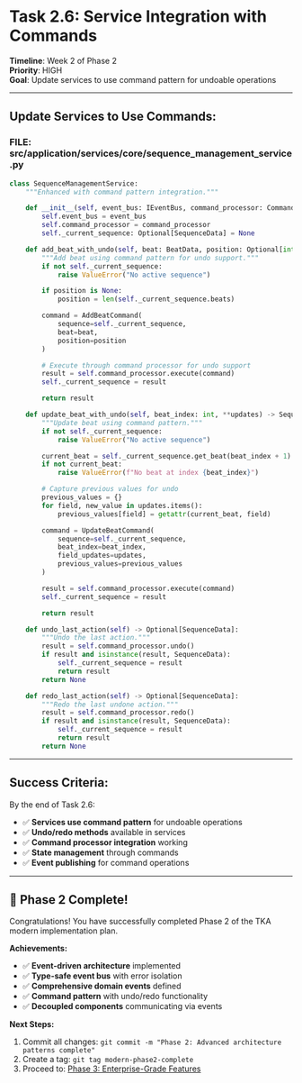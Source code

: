 # **Task 2.6: Service Integration with Commands**

**Timeline**: Week 2 of Phase 2  
**Priority**: HIGH  
**Goal**: Update services to use command pattern for undoable operations

---

## **Update Services to Use Commands:**

### **FILE: src/application/services/core/sequence_management_service.py**

```python
class SequenceManagementService:
    """Enhanced with command pattern integration."""

    def __init__(self, event_bus: IEventBus, command_processor: CommandProcessor):
        self.event_bus = event_bus
        self.command_processor = command_processor
        self._current_sequence: Optional[SequenceData] = None

    def add_beat_with_undo(self, beat: BeatData, position: Optional[int] = None) -> SequenceData:
        """Add beat using command pattern for undo support."""
        if not self._current_sequence:
            raise ValueError("No active sequence")

        if position is None:
            position = len(self._current_sequence.beats)

        command = AddBeatCommand(
            sequence=self._current_sequence,
            beat=beat,
            position=position
        )

        # Execute through command processor for undo support
        result = self.command_processor.execute(command)
        self._current_sequence = result

        return result

    def update_beat_with_undo(self, beat_index: int, **updates) -> SequenceData:
        """Update beat using command pattern."""
        if not self._current_sequence:
            raise ValueError("No active sequence")

        current_beat = self._current_sequence.get_beat(beat_index + 1)  # beat_number is 1-indexed
        if not current_beat:
            raise ValueError(f"No beat at index {beat_index}")

        # Capture previous values for undo
        previous_values = {}
        for field, new_value in updates.items():
            previous_values[field] = getattr(current_beat, field)

        command = UpdateBeatCommand(
            sequence=self._current_sequence,
            beat_index=beat_index,
            field_updates=updates,
            previous_values=previous_values
        )

        result = self.command_processor.execute(command)
        self._current_sequence = result

        return result

    def undo_last_action(self) -> Optional[SequenceData]:
        """Undo the last action."""
        result = self.command_processor.undo()
        if result and isinstance(result, SequenceData):
            self._current_sequence = result
            return result
        return None

    def redo_last_action(self) -> Optional[SequenceData]:
        """Redo the last undone action."""
        result = self.command_processor.redo()
        if result and isinstance(result, SequenceData):
            self._current_sequence = result
            return result
        return None
```

---

## **Success Criteria:**

By the end of Task 2.6:

- ✅ **Services use command pattern** for undoable operations
- ✅ **Undo/redo methods** available in services
- ✅ **Command processor integration** working
- ✅ **State management** through commands
- ✅ **Event publishing** for command operations

---

## **🎉 Phase 2 Complete!**

Congratulations! You have successfully completed Phase 2 of the TKA modern implementation plan.

**Achievements:**

- ✅ **Event-driven architecture** implemented
- ✅ **Type-safe event bus** with error isolation
- ✅ **Comprehensive domain events** defined
- ✅ **Command pattern** with undo/redo functionality
- ✅ **Decoupled components** communicating via events

**Next Steps:**

1. Commit all changes: `git commit -m "Phase 2: Advanced architecture patterns complete"`
2. Create a tag: `git tag modern-phase2-complete`
3. Proceed to: [Phase 3: Enterprise-Grade Features](../../phase3_enterprise_features/week1_cross_language_api/01_rest_api_layer.md)
